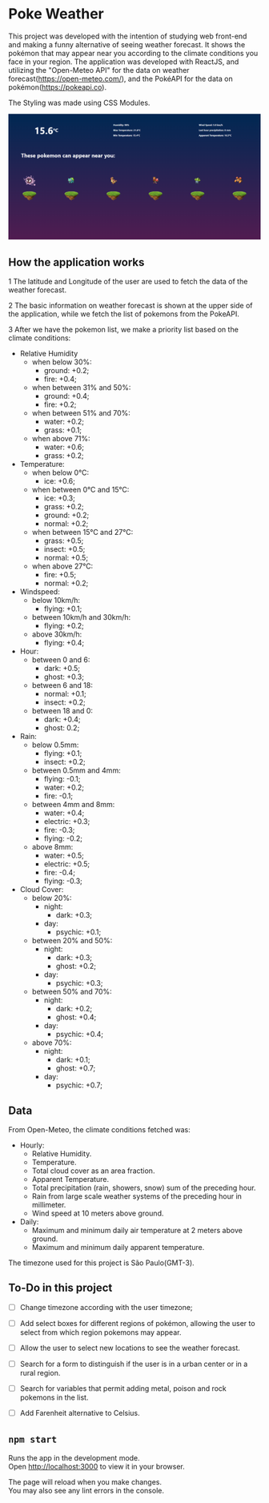 # Poke Weather

This project was developed with the intention of studying web front-end and making a funny alternative of seeing weather forecast. It shows the pokémon that may appear near you according to the climate conditions you face in your region.
The application was developed with ReactJS, and utilizing the "Open-Meteo API" for the data on weather forecast(https://open-meteo.com/), and the PokéAPI for the data on pokémon(https://pokeapi.co).

The Styling was made using CSS Modules.

![Alt text](src/screen.png?raw=true)

## How the application works
 
1 The latitude and Longitude of the user are used to fetch the data of the weather forecast.

2 The basic information on weather forecast is shown at the upper side of the application, while we fetch the list of pokemons from the PokeAPI.

3 After we have the pokemon list, we make a priority list based on the climate conditions:

  * Relative Humidity
    * when below 30%:
      - ground: +0.2;
      - fire: +0.4;
    * when between 31% and 50%:
      - ground: +0.4;
      - fire: +0.2;
    * when between 51% and 70%:
      - water: +0.2;
      - grass: +0.1;
    * when above 71%:
      - water: +0.6;
      - grass: +0.2;
  * Temperature:
    * when below 0°C:
      - ice: +0.6;
    * when between 0°C and 15°C:
      - ice: +0.3;
      - grass: +0.2;
      - ground: +0.2;
      - normal: +0.2;
    * when between 15°C and 27°C:
      - grass: +0.5;
      - insect: +0.5;
      - normal: +0.5;
    * when above 27°C:
      - fire: +0.5;
      - normal: +0.2;
  * Windspeed:
    * below 10km/h:
      - flying: +0.1;
    * between 10km/h and 30km/h:
      - flying: +0.2;
    * above 30km/h:
      - flying: +0.4;
  * Hour:
    * between 0 and 6:
      - dark: +0.5;
      - ghost: +0.3;
    * between 6 and 18:
      - normal: +0.1;
      - insect: +0.2;
    * between 18 and 0:
      - dark: +0.4;
      - ghost: 0.2;
  * Rain:
    * below 0.5mm:
      - flying: +0.1;
      - insect: +0.2;
    * between 0.5mm and 4mm:
      - flying: -0.1;
      - water: +0.2;
      - fire: -0.1;
    * between 4mm and 8mm:
      - water: +0.4;
      - electric: +0.3;
      - fire: -0.3;
      - flying: -0.2;
    * above 8mm:
      - water: +0.5;
      - electric: +0.5;
      - fire: -0.4;
      - flying: -0.3;
  * Cloud Cover:
    * below 20%:
      * night:
        - dark: +0.3;
      * day:
        - psychic: +0.1;
    * between 20% and 50%:
      * night:
        - dark: +0.3;
        - ghost: +0.2;
      * day:
        - psychic: +0.3;
    * between 50% and 70%:
      * night:
        - dark: +0.2;
        - ghost: +0.4;
      * day:
        - psychic: +0.4;
    * above 70%:
      * night:
        - dark: +0.1;
        - ghost: +0.7;
      * day:
        - psychic: +0.7;

## Data

From Open-Meteo, the climate conditions fetched was:
  - Hourly:
    - Relative Humidity.
    - Temperature.
    - Total cloud cover as an area fraction.
    - Apparent Temperature.
    - Total precipitation (rain, showers, snow) sum of the preceding hour.
    - Rain from large scale weather systems of the preceding hour in millimeter.
    - Wind speed at 10 meters above ground.
  - Daily:
    - Maximum and minimum daily air temperature at 2 meters above ground.
    - Maximum and minimum daily apparent temperature.
    

    
The timezone used for this project is São Paulo(GMT-3).




## To-Do in this project

- [ ] Change timezone according with the user timezone;
- [ ] Add select boxes for different regions of pokémon, allowing the user to select from which region pokemons may appear.
- [ ] Allow the user to select new locations to see the weather forecast.
- [ ] Search for a form to distinguish if the user is in a urban center or in a rural region.
- [ ] Search for variables that permit adding metal, poison and rock pokemons in the list.
- [ ] Add Farenheit alternative to Celsius.



## `npm start`

Runs the app in the development mode.\
Open [http://localhost:3000](http://localhost:3000) to view it in your browser.

The page will reload when you make changes.\
You may also see any lint errors in the console.
